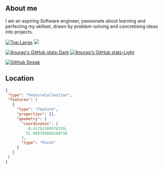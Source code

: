 
## About me
 I am an aspiring Software engineer, passionate about learning and perfecting my skillset, drawn by problem-solving and concretising ideas into projects.
 
 [![Top Langs](https://github-readme-stats.vercel.app/api/top-langs/?username=meriemgfl)](https://github.com/anuraghazra/github-readme-stats)
 ![](https://komarev.com/ghpvc/?username=meriemgfl&style=flat&color=grey&label=Views+count)



[![Anurag's GitHub stats-Dark](https://github-readme-stats.vercel.app/api?username=meriemgfl&show_icons=true&theme=dark#gh-dark-mode-only)](https://github.com/anuraghazra/github-readme-stats#gh-dark-mode-only)
[![Anurag's GitHub stats-Light](https://github-readme-stats.vercel.app/api?username=meriemgfl_icons=true&theme=default#gh-light-mode-only)](https://github.com/anuraghazra/github-readme-stats#gh-light-mode-only)



[![GitHub Streak](https://github-readme-streak-stats.herokuapp.com/?user=meriemgfl&theme=github-dark)](https://git.io/streak-stats)



## Location

 ```geojson
{
  "type": "FeatureCollection",
  "features": [
    {
      "type": "Feature",
      "properties": {},
      "geometry": {
        "coordinates": [
          -0.41762380876159,
          51.880769866268736
        ],
        "type": "Point"
      }
    }
  ]
}
```




  


